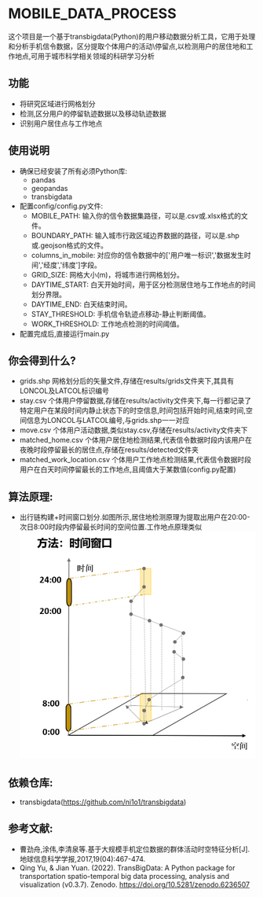 # MOBILE_DATA_PROCESS
这个项目是一个基于transbigdata(Python)的用户移动数据分析工具，它用于处理和分析手机信令数据，区分提取个体用户的活动\停留点,以检测用户的居住地和工作地点,可用于城市科学相关领域的科研学习分析

## 功能
- 将研究区域进行网格划分
- 检测,区分用户的停留轨迹数据以及移动轨迹数据
- 识别用户居住点与工作地点

## 使用说明
- 确保已经安装了所有必须Python库:
    - pandas
    - geopandas
    - transbigdata
- 配置config/config.py文件:
    - MOBILE_PATH: 输入你的信令数据集路径，可以是.csv或.xlsx格式的文件。
    - BOUNDARY_PATH: 输入城市行政区域边界数据的路径，可以是.shp或.geojson格式的文件。
    - columns_in_mobile: 对应你的信令数据中的['用户唯一标识','数据发生时间','经度','纬度']字段。
    - GRID_SIZE: 网格大小(m)，将城市进行网格划分。
    - DAYTIME_START: 白天开始时间，用于区分检测居住地与工作地点的时间划分界限。
    - DAYTIME_END: 白天结束时间。
    - STAY_THRESHOLD: 手机信令轨迹点移动-静止判断阈值。
    - WORK_THRESHOLD: 工作地点检测的时间阈值。
- 配置完成后,直接运行main.py

## 你会得到什么?
- grids.shp 网格划分后的矢量文件,存储在results/grids文件夹下,其具有LONCOL及LATCOL标识编号
- stay.csv  个体用户停留数据,存储在results/activity文件夹下,每一行都记录了特定用户在某段时间内静止状态下的时空信息,时间包括开始时间,结束时间,空间信息为LONCOL与LATCOL编号,与grids.shp一一对应
- move.csv  个体用户活动数据,类似stay.csv,存储在results/activity文件夹下
- matched_home.csv 个体用户居住地检测结果,代表信令数据时段内该用户在夜晚时段停留最长的居住点,存储在results/detected文件夹
- matched_work_location.csv 个体用户工作地点检测结果,代表信令数据时段用户在白天时间停留最长的工作地点,且阈值大于某数值(config.py配置)

## 算法原理:
- 出行链构建+时间窗口划分.如图所示,居住地检测原理为提取出用户在20:00-次日8:00时段内停留最长时间的空间位置.工作地点原理类似
![principal](./pics/prin.png)

## 依赖仓库:
- transbigdata(https://github.com/ni1o1/transbigdata)

## 参考文献:
- 曹劲舟,涂伟,李清泉等.基于大规模手机定位数据的群体活动时空特征分析[J].地球信息科学学报,2017,19(04):467-474.
- Qing Yu, & Jian Yuan. (2022). TransBigData: A Python package for transportation spatio-temporal big data processing, analysis and visualization (v0.3.7). Zenodo. https://doi.org/10.5281/zenodo.6236507
